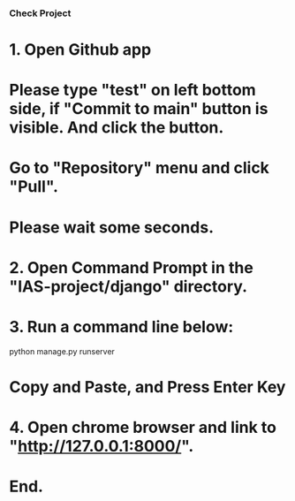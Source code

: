 ### Check Project

# 1. Open Github app
# Please type "test" on left bottom side, if "Commit to main" button is visible. And click the button.
# Go to "Repository" menu and click "Pull".
# Please wait some seconds.

# 2. Open Command Prompt in the "IAS-project/django" directory.

# 3. Run a command line below:
python manage.py runserver
# Copy and Paste, and Press Enter Key

# 4. Open chrome browser and link to "http://127.0.0.1:8000/".

# End.